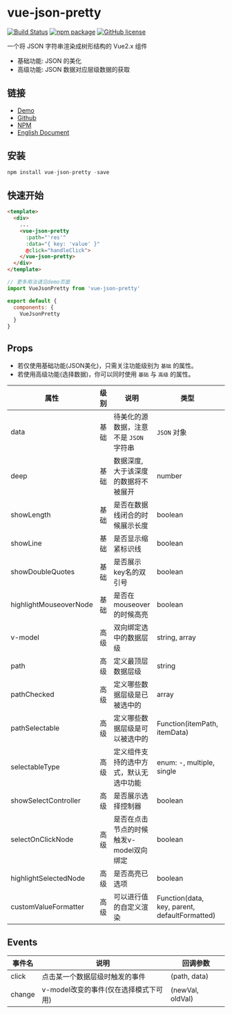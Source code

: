 # vue-json-pretty

[![Build Status](https://travis-ci.org/leezng/vue-json-pretty.svg?branch=master)](https://travis-ci.org/leezng/vue-json-pretty)
[![npm package](https://img.shields.io/npm/v/vue-json-pretty.svg)](https://www.npmjs.org/package/vue-json-pretty)
[![GitHub license](https://img.shields.io/badge/license-MIT-blue.svg)](https://github.com/leezng/vue-json-pretty/blob/master/LICENSE)

一个将 JSON 字符串渲染成树形结构的 Vue2.x 组件

- 基础功能: JSON 的美化
- 高级功能: JSON 数据对应层级数据的获取

## 链接

- [Demo](https://leezng.github.io/vue-json-pretty)
- [Github](https://github.com/leezng/vue-json-pretty)
- [NPM](https://www.npmjs.com/package/vue-json-pretty)
- [English Document](./README.md)

## 安装

```js
npm install vue-json-pretty -save
```

## 快速开始

```html
<template>
  <div>
    ...
    <vue-json-pretty
      :path="'res'"
      :data="{ key: 'value' }"
      @click="handleClick">
    </vue-json-pretty>
  </div>
</template>
```

```js
// 更多用法请见demo页面
import VueJsonPretty from 'vue-json-pretty'

export default {
  components: {
    VueJsonPretty
  }
}
```

## Props

- 若仅使用基础功能(JSON美化)，只需关注功能级别为 `基础` 的属性。
- 若使用高级功能(选择数据)，你可以同时使用 `基础` 与 `高级` 的属性。

| 属性 | 级别 | 说明 | 类型 | 默认值 |
|-------- |-------- |-------- |-------- | -------- |
| data | 基础 | 待美化的源数据，注意不是 `JSON` 字符串 | `JSON` 对象 | - |
| deep | 基础 | 数据深度, 大于该深度的数据将不被展开 | number | Infinity |
| showLength | 基础 | 是否在数据线闭合的时候展示长度 | boolean | false |
| showLine | 基础 | 是否显示缩紧标识线 | boolean | true |
| showDoubleQuotes | 基础 | 是否展示key名的双引号 | boolean | true |
| highlightMouseoverNode | 基础 | 是否在mouseover的时候高亮 | boolean | false |
| v-model | 高级 | 双向绑定选中的数据层级 | string, array | -, [] |
| path | 高级 | 定义最顶层数据层级 | string | root |
| pathChecked | 高级 | 定义哪些数据层级是已被选中的 | array | [] |
| pathSelectable | 高级 | 定义哪些数据层级是可以被选中的 | Function(itemPath, itemData) | - |
| selectableType | 高级 | 定义组件支持的选中方式，默认无选中功能 | enum: -, multiple, single | - |
| showSelectController | 高级 | 是否展示选择控制器 | boolean | false |
| selectOnClickNode | 高级 | 是否在点击节点的时候触发v-model双向绑定 | boolean | true |
| highlightSelectedNode | 高级 | 是否高亮已选项 | boolean | true |
| customValueFormatter | 高级 | 可以进行值的自定义渲染 | Function(data, key, parent, defaultFormatted) | - |

## Events

| 事件名 | 说明 | 回调参数 |
|---------- |-------- |---------- |
| click  | 点击某一个数据层级时触发的事件 | (path, data) |
| change  | v-model改变的事件(仅在选择模式下可用) | (newVal, oldVal) |
